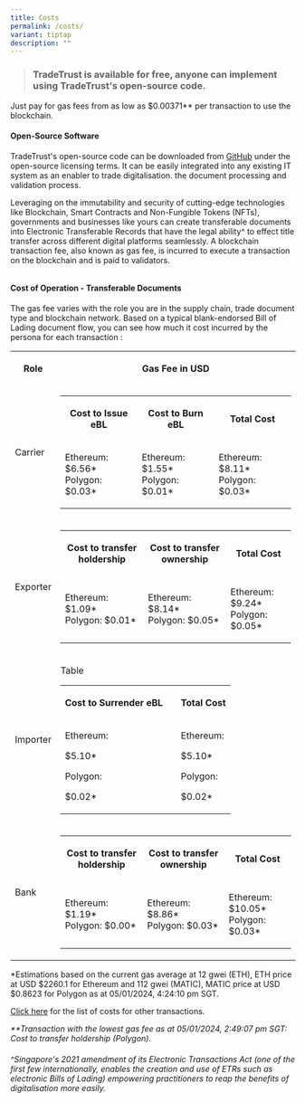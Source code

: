 ```yaml
---
title: Costs
permalink: /costs/
variant: tiptap
description: ""
---
```

<blockquote><h3>TradeTrust is available for free, anyone can implement using TradeTrust's open-source code.</h3></blockquote><p></p><p>Just pay for gas fees from as low as $0.00371** per transaction to use the blockchain.</p><p></p><h4><strong>Open-Source Software</strong></h4><p>TradeTrust's open-source code can be downloaded from <a href="https://github.com/TradeTrust/tradetrust-website" rel="noopener noreferrer" target="_blank">GitHub</a> under the open-source licensing terms. It can be easily integrated into any existing IT system as an enabler to trade digitalisation. the document processing and validation process.</p><p></p><p>Leveraging on the immutability and security of cutting-edge technologies like Blockchain, Smart Contracts and Non-Fungible Tokens (NFTs), governments and businesses like yours can create transferable documents into Electronic Transferable Records that have the legal ability^ to effect title transfer across different digital platforms seamlessly. A blockchain transaction fee, also known as gas fee, is incurred to execute a transaction on the blockchain and is paid to validators.</p><h6></h6><h4><strong>Cost of Operation - Transferable Documents</strong></h4><p>The gas fee varies with the role you are in the supply chain, trade document type and blockchain network. Based on a typical blank-endorsed Bill of Lading document flow, you can see how much it cost incurred by the persona for each transaction :</p><table><tbody><tr><th rowspan="1" colspan="1"><p>Role</p></th><th rowspan="1" colspan="2"><p>Gas Fee in USD</p></th></tr><tr><td rowspan="1" colspan="1"><p>Carrier</p></td><td rowspan="1" colspan="2"><table><tbody><tr><th rowspan="1" colspan="1"><p><strong>Cost to Issue eBL</strong></p></th><th rowspan="1" colspan="1"><p><strong>Cost to Burn eBL</strong></p></th><th rowspan="1" colspan="1"><p><strong>Total Cost</strong></p></th></tr><tr><td rowspan="1" colspan="1"><p>Ethereum: $6.56*<br>Polygon: $0.03*</p></td><td rowspan="1" colspan="1"><p>Ethereum: $1.55*<br>Polygon: $0.01*</p></td><td rowspan="1" colspan="1"><p>Ethereum: $8.11*<br>Polygon: $0.03*</p></td></tr></tbody></table></td></tr><tr><td rowspan="1" colspan="1"><p>Exporter</p></td><td rowspan="1" colspan="2"><table><tbody><tr><th rowspan="1" colspan="1"><p><strong>Cost to transfer holdership</strong></p></th><th rowspan="1" colspan="1"><p><strong>Cost to transfer ownership</strong></p></th><th rowspan="1" colspan="1"><p><strong>Total Cost</strong></p></th></tr><tr><td rowspan="1" colspan="1"><p>Ethereum: $1.09*<br>Polygon: $0.01*</p></td><td rowspan="1" colspan="1"><p>Ethereum: $8.14*<br>Polygon: $0.05*</p></td><td rowspan="1" colspan="1"><p>Ethereum: $9.24*<br>Polygon: $0.05*</p></td></tr></tbody></table></td></tr><tr><td rowspan="1" colspan="1"><p>Importer</p></td><td rowspan="1" colspan="2"><p>Table</p><table><tbody><tr><th rowspan="1" colspan="2"><p>Cost to Surrender eBL</p></th><th rowspan="1" colspan="1"><p></p></th><th rowspan="1" colspan="1"><p>Total Cost</p></th></tr><tr><td rowspan="1" colspan="2"><p>Ethereum:</p><p>$5.10*</p><p>Polygon:</p><p>$0.02*</p></td><td rowspan="1" colspan="1"><p></p></td><td rowspan="1" colspan="1"><p>Ethereum:</p><p>$5.10*</p><p>Polygon:</p><p>$0.02*</p></td></tr></tbody></table></td></tr><tr><td rowspan="1" colspan="1"><p>Bank</p></td><td rowspan="1" colspan="2"><table><tbody><tr><th rowspan="1" colspan="1"><p>Cost to transfer holdership</p></th><th rowspan="1" colspan="1"><p>Cost to transfer ownership</p></th><th rowspan="1" colspan="1"><p>Total Cost</p></th></tr><tr><td rowspan="1" colspan="1"><p>Ethereum: $1.19*<br>Polygon: $0.00*</p></td><td rowspan="1" colspan="1"><p>Ethereum: $8.86*<br>Polygon: $0.03*</p></td><td rowspan="1" colspan="1"><p>Ethereum: $10.05*<br>Polygon: $0.03*</p></td></tr></tbody></table></td></tr></tbody></table><p>*Estimations based on the current gas average at 12 gwei (ETH), ETH price at USD $2260.1 for Ethereum and 112 gwei (MATIC), MATIC price at USD $0.8623 for Polygon as at 05/01/2024, 4:24:10 pm SGT.</p><p></p><p><a href="https://www.openattestation.com/docs/docs-section/appendix/contract-costs" rel="noopener noreferrer" target="_blank">Click here</a> for the list of costs for other transactions.</p><p></p><p></p><p><em>**Transaction with the lowest gas fee as at 05/01/2024, 2:49:07 pm SGT: Cost to transfer holdership (Polygon).</em></p><h6><em>^Singapore's 2021 amendment of its Electronic Transactions Act (one of the first few internationally, enables the creation and use of ETRs such as electronic Bills of Lading) empowering practitioners to reap the benefits of digitalisation more easily.</em></h6><p></p>